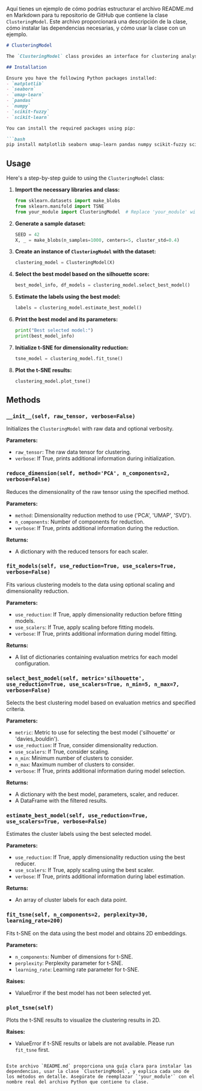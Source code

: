 Aquí tienes un ejemplo de cómo podrías estructurar el archivo README.md en Markdown para tu repositorio de GitHub que contiene la clase `ClusteringModel`. Este archivo proporcionará una descripción de la clase, cómo instalar las dependencias necesarias, y cómo usar la clase con un ejemplo.

```markdown
# ClusteringModel

The `ClusteringModel` class provides an interface for clustering analysis, including scaling, dimensionality reduction, and fitting various clustering models. It also supports evaluation of clustering results using silhouette scores and Davies-Bouldin index, and visualization using t-SNE.

## Installation

Ensure you have the following Python packages installed:
- `matplotlib`
- `seaborn`
- `umap-learn`
- `pandas`
- `numpy`
- `scikit-fuzzy`
- `scikit-learn`

You can install the required packages using pip:

```bash
pip install matplotlib seaborn umap-learn pandas numpy scikit-fuzzy scikit-learn
```

## Usage

Here's a step-by-step guide to using the `ClusteringModel` class:

1. **Import the necessary libraries and class:**

    ```python
    from sklearn.datasets import make_blobs
    from sklearn.manifold import TSNE
    from your_module import ClusteringModel  # Replace 'your_module' with the actual module name
    ```

2. **Generate a sample dataset:**

    ```python
    SEED = 42
    X, _ = make_blobs(n_samples=1000, centers=5, cluster_std=0.4)
    ```

3. **Create an instance of `ClusteringModel` with the dataset:**

    ```python
    clustering_model = ClusteringModel(X)
    ```

4. **Select the best model based on the silhouette score:**

    ```python
    best_model_info, df_models = clustering_model.select_best_model()
    ```

5. **Estimate the labels using the best model:**

    ```python
    labels = clustering_model.estimate_best_model()
    ```

6. **Print the best model and its parameters:**

    ```python
    print("Best selected model:")
    print(best_model_info)
    ```

7. **Initialize t-SNE for dimensionality reduction:**

    ```python
    tsne_model = clustering_model.fit_tsne()
    ```

8. **Plot the t-SNE results:**

    ```python
    clustering_model.plot_tsne()
    ```

## Methods

### `__init__(self, raw_tensor, verbose=False)`
Initializes the `ClusteringModel` with raw data and optional verbosity.

**Parameters:**
- `raw_tensor`: The raw data tensor for clustering.
- `verbose`: If True, prints additional information during initialization.

### `reduce_dimension(self, method='PCA', n_components=2, verbose=False)`
Reduces the dimensionality of the raw tensor using the specified method.

**Parameters:**
- `method`: Dimensionality reduction method to use ('PCA', 'UMAP', 'SVD').
- `n_components`: Number of components for reduction.
- `verbose`: If True, prints additional information during the reduction.

**Returns:**
- A dictionary with the reduced tensors for each scaler.

### `fit_models(self, use_reduction=True, use_scalers=True, verbose=False)`
Fits various clustering models to the data using optional scaling and dimensionality reduction.

**Parameters:**
- `use_reduction`: If True, apply dimensionality reduction before fitting models.
- `use_scalers`: If True, apply scaling before fitting models.
- `verbose`: If True, prints additional information during model fitting.

**Returns:**
- A list of dictionaries containing evaluation metrics for each model configuration.

### `select_best_model(self, metric='silhouette', use_reduction=True, use_scalers=True, n_min=5, n_max=7, verbose=False)`
Selects the best clustering model based on evaluation metrics and specified criteria.

**Parameters:**
- `metric`: Metric to use for selecting the best model ('silhouette' or 'davies_bouldin').
- `use_reduction`: If True, consider dimensionality reduction.
- `use_scalers`: If True, consider scaling.
- `n_min`: Minimum number of clusters to consider.
- `n_max`: Maximum number of clusters to consider.
- `verbose`: If True, prints additional information during model selection.

**Returns:**
- A dictionary with the best model, parameters, scaler, and reducer.
- A DataFrame with the filtered results.

### `estimate_best_model(self, use_reduction=True, use_scalers=True, verbose=False)`
Estimates the cluster labels using the best selected model.

**Parameters:**
- `use_reduction`: If True, apply dimensionality reduction using the best reducer.
- `use_scalers`: If True, apply scaling using the best scaler.
- `verbose`: If True, prints additional information during label estimation.

**Returns:**
- An array of cluster labels for each data point.

### `fit_tsne(self, n_components=2, perplexity=30, learning_rate=200)`
Fits t-SNE on the data using the best model and obtains 2D embeddings.

**Parameters:**
- `n_components`: Number of dimensions for t-SNE.
- `perplexity`: Perplexity parameter for t-SNE.
- `learning_rate`: Learning rate parameter for t-SNE.

**Raises:**
- ValueError if the best model has not been selected yet.

### `plot_tsne(self)`
Plots the t-SNE results to visualize the clustering results in 2D.

**Raises:**
- ValueError if t-SNE results or labels are not available. Please run `fit_tsne` first.

```

Este archivo `README.md` proporciona una guía clara para instalar las dependencias, usar la clase `ClusteringModel`, y explica cada uno de los métodos en detalle. Asegúrate de reemplazar `'your_module'` con el nombre real del archivo Python que contiene tu clase.